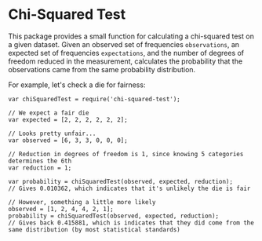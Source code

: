 # Chi-Squared Test
This package provides a small function for calculating a chi-squared test on a given dataset. Given an observed set of
frequencies `observations`, an expected set of frequencies `expectations`, and the number of degrees of freedom reduced
in the measurement, calculates the probability that the observations came from the same probability distribution.

For example, let's check a die for fairness:
```
var chiSquaredTest = require('chi-squared-test');

// We expect a fair die
var expected = [2, 2, 2, 2, 2, 2];

// Looks pretty unfair...
var observed = [6, 3, 3, 0, 0, 0];

// Reduction in degrees of freedom is 1, since knowing 5 categories determines the 6th
var reduction = 1;

var probability = chiSquaredTest(observed, expected, reduction);
// Gives 0.010362, which indicates that it's unlikely the die is fair 

// However, something a little more likely
observed = [1, 2, 4, 4, 2, 1];
probability = chiSquaredTest(observed, expected, reduction);
// Gives back 0.415881, which is indicates that they did come from the same distribution (by most statistical standards)
```
